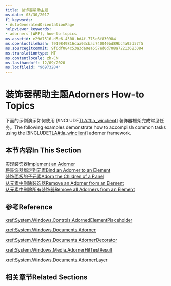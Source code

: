 ```yaml
---
title: 装饰器帮助主题
ms.date: 03/30/2017
f1_keywords:
- AutoGeneratedOrientationPage
helpviewer_keywords:
- adorners [WPF], how-to topics
ms.assetid: e29d7516-d5e6-4500-bd4f-775e6f830984
ms.openlocfilehash: f919849816caa03cbac740040bd89bc4a93d57f5
ms.sourcegitcommit: 9f6df084c53a3da0ea657ed0d708a72213683084
ms.translationtype: MT
ms.contentlocale: zh-CN
ms.lasthandoff: 12/09/2020
ms.locfileid: "96973284"
---
```

# <a name="adorners-how-to-topics"></a><span data-ttu-id="12b95-102">装饰器帮助主题</span><span class="sxs-lookup"><span data-stu-id="12b95-102">Adorners How-to Topics</span></span>
<span data-ttu-id="12b95-103">下面的示例演示如何使用 [!INCLUDE[TLA#tla_winclient](../../../includes/tlasharptla-winclient-md.md)] 装饰器框架完成常见任务。</span><span class="sxs-lookup"><span data-stu-id="12b95-103">The following examples demonstrate how to accomplish common tasks using the [!INCLUDE[TLA#tla_winclient](../../../includes/tlasharptla-winclient-md.md)] adorner framework.</span></span>  
  
## <a name="in-this-section"></a><span data-ttu-id="12b95-104">本节内容</span><span class="sxs-lookup"><span data-stu-id="12b95-104">In This Section</span></span>  
 [<span data-ttu-id="12b95-105">实现装饰器</span><span class="sxs-lookup"><span data-stu-id="12b95-105">Implement an Adorner</span></span>](how-to-implement-an-adorner.md)  
 [<span data-ttu-id="12b95-106">将装饰器绑定到元素</span><span class="sxs-lookup"><span data-stu-id="12b95-106">Bind an Adorner to an Element</span></span>](how-to-bind-an-adorner-to-an-element.md)  
 [<span data-ttu-id="12b95-107">装饰面板的子元素</span><span class="sxs-lookup"><span data-stu-id="12b95-107">Adorn the Children of a Panel</span></span>](how-to-adorn-the-children-of-a-panel.md)  
 [<span data-ttu-id="12b95-108">从元素中删除装饰器</span><span class="sxs-lookup"><span data-stu-id="12b95-108">Remove an Adorner from an Element</span></span>](how-to-remove-an-adorner-from-an-element.md)  
 [<span data-ttu-id="12b95-109">从元素中删除所有装饰器</span><span class="sxs-lookup"><span data-stu-id="12b95-109">Remove all Adorners from an Element</span></span>](how-to-remove-all-adorners-from-an-element.md)  
  
## <a name="reference"></a><span data-ttu-id="12b95-110">参考</span><span class="sxs-lookup"><span data-stu-id="12b95-110">Reference</span></span>  
 <xref:System.Windows.Controls.AdornedElementPlaceholder>  
  
 <xref:System.Windows.Documents.Adorner>  
  
 <xref:System.Windows.Documents.AdornerDecorator>  
  
 <xref:System.Windows.Media.AdornerHitTestResult>  
  
 <xref:System.Windows.Documents.AdornerLayer>  
  
## <a name="related-sections"></a><span data-ttu-id="12b95-111">相关章节</span><span class="sxs-lookup"><span data-stu-id="12b95-111">Related Sections</span></span>
